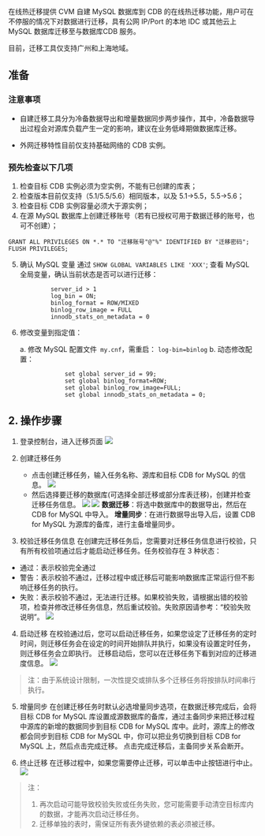 在线热迁移提供 CVM 自建 MySQL 数据库到 CDB 的在线热迁移功能，用户可在不停服的情况下对数据进行迁移，具有公网 IP/Port 的本地 IDC 或其他云上 MySQL 数据库迁移至与数据库CDB 服务。

目前，迁移工具仅支持广州和上海地域。

## 准备

### 注意事项

- 自建迁移工具分为冷备数据导出和增量数据同步两步操作，其中，冷备数据导出过程会对源库负载产生一定的影响，建议在业务低峰期做数据库迁移。

- 外网迁移特性目前仅支持基础网络的 CDB 实例。

### 预先检查以下几项
1. 检查目标 CDB 实例必须为空实例，不能有已创建的库表；
2. 检查版本目前仅支持（5.1/5.5/5.6）相同版本，以及 5.1-\>5.5，5.5-\>5.6；
3. 检查目标 CDB 实例容量必须大于源实例；
4. 在源 MySQL 数据库上创建迁移账号（若有已授权可用于数据迁移的账号，也可不创建）；
```
GRANT ALL PRIVILEGES ON *.* TO "迁移账号"@"%" IDENTIFIED BY "迁移密码";
FLUSH PRIVILEGES;
```
		
5. 确认 MySQL 变量
	  通过 `SHOW GLOBAL VARIABLES LIKE 'XXX'`; 
	  查看 MySQL 全局变量，确认当前状态是否可以进行迁移：
```
			server_id > 1
		    log_bin = ON;
		    binlog_format = ROW/MIXED
		    binlog_row_image = FULL
		    innodb_stats_on_metadata = 0
```

6. 修改变量到指定值：

	a.  修改 MySQL 配置文件` my.cnf`，需重启：
		        `log-bin=binlog`
	b.  动态修改配置：
```
		        set global server_id = 99;
		        set global binlog_format=ROW;
		        set global binlog_row_image=FULL;
		        set global innodb_stats_on_metadata = 0;
```

## 2. 操作步骤

1. 登录控制台，进入迁移页面
![][image-1]

2. 创建迁移任务
	- 点击创建迁移任务，输入任务名称、源库和目标 CDB for MySQL 的信息。
![][image-2]
	- 然后选择要迁移的数据库(可选择全部迁移或部分库表迁移)，创建并检查迁移任务信息。
![][image-3]
![][image-4]
**数据迁移**：将选中数据库中的数据导出，然后在 CDB for MySQL 中导入。
**增量同步**：在进行数据导出导入后，设置 CDB for MySQL 为源库的备库，进行主备增量同步。

3. 校验迁移任务信息
 在创建完迁移任务后，您需要对迁移任务信息进行校验，只有所有校验项通过后才能启动迁移任务。任务校验存在 3 种状态：

 - 通过：表示校验完全通过
 - 警告：表示校验不通过，迁移过程中或迁移后可能影响数据库正常运行但不影响迁移任务的执行。
 - 失败：表示校验不通过，无法进行迁移。如果校验失败，请根据出错的校验项，检查并修改迁移任务信息，然后重试校验。失败原因请参考：“校验失败说明”。
![][image-5]

4.  启动迁移
在校验通过后，您可以启动迁移任务，如果您设定了迁移任务的定时时间，则迁移任务会在设定的时间开始排队并执行，如果没有设置定时任务，则迁移任务会立即执行。
迁移启动后，您可以在迁移任务下看到对应的迁移进度信息。
![][image-6]
>注：由于系统设计限制，一次性提交或排队多个迁移任务将按排队时间串行执行。

5.  增量同步
在创建迁移任务时默认必选增量同步选项，在数据迁移完成后，会将目标 CDB for MySQL 库设置成源数据库的备库，通过主备同步来把迁移过程中源库的新增的数据同步到目标 CDB for MySQL 库中。此时，源库上的修改都会同步到目标 CDB for MySQL 中，你可以把业务切换到目标 CDB for MySQL 上，然后点击完成迁移。
点击完成迁移后，主备同步关系会断开。

6.  终止迁移
在迁移过程中，如果您需要停止迁移，可以单击中止按钮进行中止。
![][image-7]
>注：
>1. 再次启动可能导致校验失败或任务失败，您可能需要手动清空目标库内的数据，才能再次启动迁移任务。
>2. 迁移单独的表时，需保证所有表外键依赖的表必须被迁移。

[image-1]:	//mccdn.qcloud.com/img56a76ba50e7cb.png
[image-2]:	//mccdn.qcloud.com/img56a7653c6f568.png
[image-3]:	//mccdn.qcloud.com/img56a76670eceb8.png
[image-4]:	//mccdn.qcloud.com/img56a765eb2bb88.png
[image-5]:	//mccdn.qcloud.com/img56a767198f5b7.png
[image-6]:	//mccdn.qcloud.com/img56a767afe0b8c.png
[image-7]:	//mccdn.qcloud.com/img56a76843ea5a9.png
